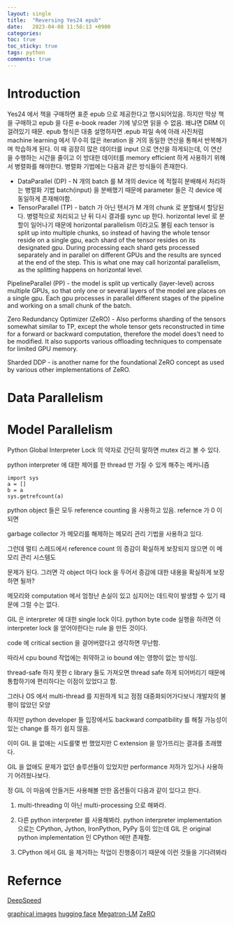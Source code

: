 ```yaml
---
layout: single
title:  "Reversing Yes24 epub"
date:   2023-04-08 11:56:13 +0900
categories:
toc: true
toc_sticky: true
tags: python
comments: true
---
```



# Introduction

Yes24 에서 책을 구매하면 표준 epub 으로 제공한다고 명시되어있음. 하지만 막상 책을 구매하고 epub 을
다른 e-book reader 기에 넣으면 읽을 수 없음. 왜냐면 DRM 이 걸려있기 때문.
epub 형식은 대충 설명하자면 .epub 파일 속에 아래 사진처럼
machine learning 에서 무수히 많은 iteration 을 거의 동일한 연산을 통해서 반복해가며 학습하게 된다.
이 때 굉장히 많은 데이터를 input 으로 연산을 하게되는데, 이 연산을 수행하는 시간을 줄이고
이 방대한 데이터를 memory efficient 하게 사용하기 위해서 병렬화를 해야한다.
병렬화 기법에는 다음과 같은 방식들이 존재한다.

* DataParallel (DP) - N 개의 batch 를 M 개의 device 에 적절히 분배해서 처리하는 병렬화 기법
batch(input) 을 분배했기 때문에 parameter 들은 각 device 에 동일하게 존재해야함.
* TensorParallel (TP) - batch 가 아닌 텐서가 M 개의 chunk 로 분할돼서 할당된다. 병렬적으로 처리되고 난 뒤 다시 결과를 sync up 한다. horizontal level 로 분할이 일어나기 때문에 horizontal parallelism 이라고도 불림
each tensor is split up into multiple chunks, so instead of having the whole tensor reside on a single gpu, each shard of the tensor resides on its designated gpu. During processing each shard gets processed separately and in parallel on different GPUs and the results are synced at the end of the step. This is what one may call horizontal parallelism, as the splitting happens on horizontal level.

PipelineParallel (PP) - the model is split up vertically (layer-level) across multiple GPUs, so that only one or several layers of the model are places on a single gpu. Each gpu processes in parallel different stages of the pipeline and working on a small chunk of the batch.

Zero Redundancy Optimizer (ZeRO) - Also performs sharding of the tensors somewhat similar to TP, except the whole tensor gets reconstructed in time for a forward or backward computation, therefore the model does’t need to be modified. It also supports various offloading techniques to compensate for limited GPU memory.

Sharded DDP - is another name for the foundational ZeRO concept as used by various other implementations of ZeRO.

# Data Parallelism


# Model Parallelism

Python Global Interpreter Lock 의 약자로 간단히 말하면 mutex 라고 볼 수 있다.

python interpreter 에 대한 제어를 한 thread 만 가질 수 있게 해주는 메커니즘

```
import sys
a = []
b = a
sys.getrefcount(a)
```

python object 들은 모두 reference counting 을 사용하고 있음. refernce 가 0 이 되면

garbage collector 가 메모리를 해제하는 메모리 관리 기법을 사용하고 있다.

그런데 멀티 스레드에서 reference count 의 증감이 확실하게 보장되지 않으면 이 메모리 관리 시스템도

문제가 된다. 그러면 각 object 마다 lock 을 두어서 증감에 대한 내용을 확실하게 보장하면 될까?

메모리와 computation 에서 엄청난 손실이 있고 심지어는 데드락이 발생할 수 있기 때문에 그럴 수는 없다.

GIL 은 interpreter 에 대한 single lock 이다. python byte code 실행을 하려면 이 interpreter lock 을 얻어야한다는 rule 을 만든 것이다.

code 에 critical section 을 걸어버렸다고 생각하면 무난함.

따라서 cpu bound 작업에는 취약하고 io bound 에는 영향이 없는 방식임.

thread-safe 하지 못한 c library 들도 가져오면 thread safe 하게 되어버리기 때문에 통합하기에 편리하다는 이점이 있었다고 함.

그러나 OS 에서 multi-thread 를 지원하게 되고 점점 대중화되어가다보니 개발자의 불평이 많았던 모양

하지만 python developer 들 입장에서도 backward compatibility 를 해칠 가능성이 있는 change 를 하기 쉽지 않음.

이미 GIL 을 없애는 시도를몇 번 했었지만 C extension 을 망가뜨리는 결과를 초래했다.

GIL 을 없애도 문제가 없던 솔루션들이 있었지만 performance 저하가 있거나 사용하기 어려웠나보다.

정 GIL 이 마음에 안들거든 사용해볼 만한 옵션들이 다음과 같이 있다고 한다.

1. multi-threading 이 아닌 multi-processing  으로 해봐라.

2. 다른 python interpreter 를 사용해봐라. python interpreter implementation 으로는 CPython, Jython, IronPython, PyPy 등이 있는데 GIL 은 original python implementation 인 CPython 에만 존재함.

3. CPython 에서 GIL 을 제거하는 작업이 진행중이기 때문에 이런 것들을 기다려봐라


# Refernce

[DeepSpeed](https://github.com/microsoft/DeepSpeed)

[graphical images](https://colossalai.org/docs/concepts/paradigms_of_parallelism/)
[hugging face](https://huggingface.co/transformers/v4.9.0/parallelism.html)
[Megatron-LM](https://arxiv.org/pdf/1909.08053.pdf)
[ZeRO](https://arxiv.org/pdf/1910.02054.pdf)

